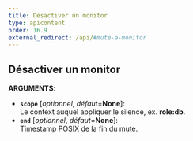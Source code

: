 ```yaml
---
title: Désactiver un monitor
type: apicontent
order: 16.9
external_redirect: /api/#mute-a-monitor
---
```


## Désactiver un monitor

**ARGUMENTS**:

* **`scope`** [*optionnel*, *défaut*=**None**]:  
    Le context auquel appliquer le silence, ex. **role:db**.
* **`end`** [*optionnel*, *défaut*=**None**]:  
    Timestamp POSIX de la fin du mute.

